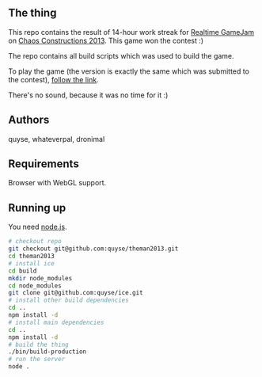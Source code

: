 ## The thing

This repo contains the result of 14-hour work streak for [Realtime GameJam](http://2013.chaosconstructions.ru/party/realtime#8) on [Chaos Constructions 2013](http://2013.chaosconstructions.ru/). This game won the contest :)

The repo contains all build scripts which was used to build the game.

To play the game (the version is exactly the same which was submitted to the contest), [follow the link](http://quyse.github.io/theman2013/game-cc2013).

There's no sound, because it was no time for it :)

## Authors

quyse, whateverpal, dronimal

## Requirements

Browser with WebGL support.

## Running up

You need [node.js](http://nodejs.org/).

```bash
# checkout repo
git checkout git@github.com:quyse/theman2013.git
cd theman2013
# install ice
cd build
mkdir node_modules
cd node_modules
git clone git@github.com:quyse/ice.git
# install other build dependencies
cd ..
npm install -d
# install main dependencies
cd ..
npm install -d
# build the thing
./bin/build-production
# run the server
node .
```

